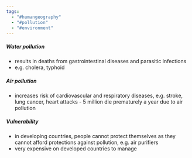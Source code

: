 ```yaml
---
tags:
  - "#humangeography"
  - "#pollution"
  - "#environment"
---
```

##### Water pollution
- results in deaths from gastrointestinal diseases and parasitic infections
- e.g. cholera, typhoid

##### Air pollution
- increases risk of cardiovascular and respiratory diseases, e.g. stroke, lung cancer, heart attacks - 5 million die prematurely a year due to air pollution

##### Vulnerability 
- in developing countries, people cannot protect themselves as they cannot afford protections against pollution, e.g. air purifiers
- very expensive on developed countries to manage